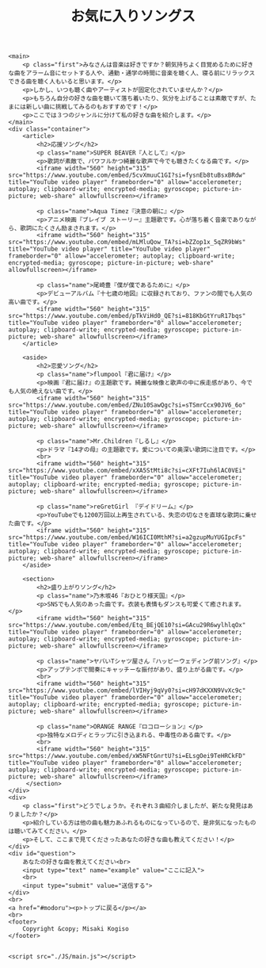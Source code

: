 <!DOCTYPE html>

<html lang="ja">

<head>
    <meta charset="UTF-8">
    <meta http-equiv="X-UA-Compatible" content="IE=edge">
    <meta name="viewport" content="width=device-width, initial-scale=1.0">
    <meta name="author" content="Misaki Kogiso">
    <meta name="keywords" content="HTML,CSS,Javascript">
    <link rel="stylesheet" href="./main.css">
    <title>お気に入りソングス</title>
</head>

<body>
    <header id="modoru">
        <h1>お気に入りソングス</h1>
    </header>

    <main>
        <p class="first">みなさんは音楽は好きですか？朝気持ちよく目覚めるために好きな曲をアラーム音にセットする人や、通勤・通学の時間に音楽を聴く人、寝る前にリラックスできる曲を聴く人もいると思います。</p>
        <p>しかし、いつも聴く曲やアーティストが固定化されていませんか？</p>
        <p>もちろん自分の好きな曲を聴いて落ち着いたり、気分を上げることは素敵ですが、たまには新しい曲に挑戦してみるのもおすすめです！</p>
        <p>ここでは３つのジャンルに分けて私の好きな曲を紹介します。</p>
    </main>
    <div class="container">    
        <article>
            <h2>応援ソング</h2>
            <p class="name">SUPER BEAVER『人として』</p>
            <p>歌詞が素敵で、パワフルかつ綺麗な歌声で今でも聴きたくなる曲です。</p>
            <iframe width="560" height="315" src="https://www.youtube.com/embed/5cvXmuuC1GI?si=fysnEb8tuBsxBRdw" title="YouTube video player" frameborder="0" allow="accelerometer; autoplay; clipboard-write; encrypted-media; gyroscope; picture-in-picture; web-share" allowfullscreen></iframe>
    
            <p class="name">Aqua Timez『決意の朝に』</p>
            <p>アニメ映画『ブレイブ ストーリー』主題歌です。心が落ち着く音楽でありながら、歌詞にたくさん励まされます。</p>
            <iframe width="560" height="315" src="https://www.youtube.com/embed/mLMluQow_TA?si=bZZop1x_5qZR9bWs" title="YouTube video player" title="YouTube video player" frameborder="0" allow="accelerometer; autoplay; clipboard-write; encrypted-media; gyroscope; picture-in-picture; web-share" allowfullscreen></iframe>
    
            <p class="name">尾崎豊『僕が僕であるために』</p>
            <p>デビューアルバム『十七歳の地図』に収録されており、ファンの間でも人気の高い曲です。</p>
            <iframe width="560" height="315" src="https://www.youtube.com/embed/pTkViHd0_QE?si=818KbGtYruR17bqs" title="YouTube video player" frameborder="0" allow="accelerometer; autoplay; clipboard-write; encrypted-media; gyroscope; picture-in-picture; web-share" allowfullscreen></iframe>
        </article>

        <aside>
            <h2>恋愛ソング</h2>
            <p class="name">flumpool『君に届け』</p>
            <p>映画『君に届け』の主題歌です。綺麗な映像と歌声の中に疾走感があり、今でも人気の絶えない曲です。</p>
            <iframe width="560" height="315" src="https://www.youtube.com/embed/ZNu10SawQgc?si=sTSmrCcx90JV6_6o" title="YouTube video player" frameborder="0" allow="accelerometer; autoplay; clipboard-write; encrypted-media; gyroscope; picture-in-picture; web-share" allowfullscreen></iframe>

            <p class="name">Mr.Children『しるし』</p>
            <p>ドラマ『14才の母』の主題歌です。愛についての奥深い歌詞に注目です。</p>
            <br>
            <iframe width="560" height="315" src="https://www.youtube.com/embed/xXA5StMti8c?si=cXFt7Iuh6lAC0VEi" title="YouTube video player" frameborder="0" allow="accelerometer; autoplay; clipboard-write; encrypted-media; gyroscope; picture-in-picture; web-share" allowfullscreen></iframe>

            <p class="name">reGretGirl 『デイドリーム』</p>
            <p>YouTubeでも1200万回以上再生されている、失恋の切なさを直球な歌詞に乗せた曲です。</p>
            <iframe width="560" height="315" src="https://www.youtube.com/embed/W16ICI0MthM?si=a2gzupMuYUGIpcFs" title="YouTube video player" frameborder="0" allow="accelerometer; autoplay; clipboard-write; encrypted-media; gyroscope; picture-in-picture; web-share" allowfullscreen></iframe>
        </aside>
    
        <section>
            <h2>盛り上がりソング</h2>
            <p class="name">乃木坂46『おひとり様天国』</p>
            <p>SNSでも人気のあった曲です。衣装も表情もダンスも可愛くて癒されます。</p>
            <iframe width="560" height="315" src="https://www.youtube.com/embed/Etq_BEjQE10?si=GAcu29R6wylhlqOx" title="YouTube video player" frameborder="0" allow="accelerometer; autoplay; clipboard-write; encrypted-media; gyroscope; picture-in-picture; web-share" allowfullscreen></iframe>

            <p class="name">ヤバいTシャツ屋さん『ハッピーウェディング前ソング』</p>
            <p>アップテンポで間奏にキャッチーな振付があり、盛り上がる曲です。</p>
            <br>
            <iframe width="560" height="315" src="https://www.youtube.com/embed/lVIHyj9qVy0?si=cH97dKXXN9VvXc9c" title="YouTube video player" frameborder="0" allow="accelerometer; autoplay; clipboard-write; encrypted-media; gyroscope; picture-in-picture; web-share" allowfullscreen></iframe>
        
            <p class="name">ORANGE RANGE『ロコローション』</p>
            <p>独特なメロディとラップに引き込まれる、中毒性のある曲です。</p>
            <br>
            <iframe width="560" height="315" src="https://www.youtube.com/embed/xW5NFtGnrtU?si=ELsgOei9TeHRCkFD" title="YouTube video player" frameborder="0" allow="accelerometer; autoplay; clipboard-write; encrypted-media; gyroscope; picture-in-picture; web-share" allowfullscreen></iframe>
         </section>
    </div>
    <div>
        <p class="first">どうでしょうか。それぞれ３曲紹介しましたが、新たな発見はありましたか？</p>
        <p>紹介している方は他の曲も魅力あふれるものになっているので、是非気になったものは聴いてみてください。</p>
        <p>そして、ここまで見てくださったあなたの好きな曲も教えてください！</p>
    </div>
    <div id="question">
        あなたの好きな曲を教えてください<br>
        <input type="text" name="example" value="ここに記入">
        <br>
        <input type="submit" value="送信する">
    </div>
    <br>
    <a href="#modoru"><p>トップに戻る</p></a>
    <br>
    <footer>
        Copyright &copy; Misaki Kogiso
    </footer>

   
    <script src="./JS/main.js"></script>
</body>
</html>
